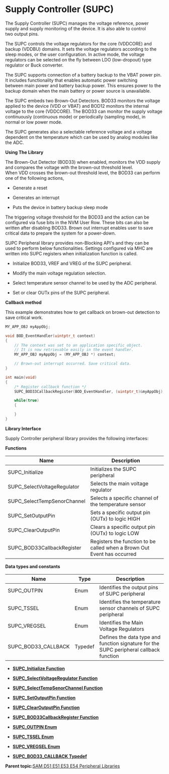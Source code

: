 # Supply Controller \(SUPC\)

The Supply Controller \(SUPC\) manages the voltage reference, power<br />supply and supply monitoring of the device. It is also able to control<br />two output pins.

The SUPC controls the voltage regulators for the core \(VDDCORE\) and<br />backup \(VDDBU\) domains. It sets the voltage regulators according to the<br />sleep modes, or the user configuration. In active mode, the voltage<br />regulators can be selected on the fly between LDO \(low-dropout\) type<br />regulator or Buck converter.

The SUPC supports connection of a battery backup to the VBAT power pin.<br />It includes functionality that enables automatic power switching<br />between main power and battery backup power. This ensures power to the<br />backup domain when the main battery or power source is unavailable.

The SUPC embeds two Brown-Out Detectors. BOD33 monitors the voltage<br />applied to the device \(VDD or VBAT\) and BOD12 monitors the internal<br />voltage to the core \(VDDCORE\). The BOD33 can monitor the supply voltage<br />continuously \(continuous mode\) or periodically \(sampling mode\), in<br />normal or low power mode.

The SUPC generates also a selectable reference voltage and a voltage<br />dependent on the temperature which can be used by analog modules like<br />the ADC.

**Using The Library**

The Brown-Out Detector \(BOD33\) when enabled, monitors the VDD supply<br />and compares the voltage with the brown-out threshold level.<br />When VDD crosses the brown-out threshold level, the BOD33 can perform<br />one of the following actions,

-   Generate a reset

-   Generates an interrupt

-   Puts the device in battery backup sleep mode


The triggering voltage threshold for the BOD33 and the action can be<br />configured via fuse bits in the NVM User Row. These bits can also be<br />written after disabling BOD33. Brown out interrupt enables user to save<br />critical data to prepare the system for a power-down.

SUPC Peripheral library provides non-Blocking API's and they can be<br />used to perform below functionalities. Settings configured via MHC are<br />written into SUPC registers when initialization function is called.

-   Initialize BOD33, VREF and VREG of the SUPC peripheral.

-   Modify the main voltage regulation selection.

-   Select temperature sensor channel to be used by the ADC peripheral.

-   Set or clear OUTx pins of the SUPC peripheral.


**Callback method**

This example demonstrates how to get callback on brown-out detection to<br />save critical work.

```c
MY_APP_OBJ myAppObj;

void BOD_EventHandler(uintptr_t context)
{
    // The context was set to an application specific object.
    // It is now retrievable easily in the event handler.
    MY_APP_OBJ myAppObj = (MY_APP_OBJ *) context;

    // Brown-out interrupt occurred. Save critical data.
}

int main(void)
{
    /* Register callback function */
    SUPC_BOD33CallbackRegister(BOD_EventHandler, (uintptr_t)&myAppObj);

    while(true)
    {

    }
}
```

**Library Interface**

Supply Controller peripheral library provides the following interfaces:

**Functions**

|Name|Description|
|----|-----------|
|SUPC\_Initialize|Initializes the SUPC peripheral|
|SUPC\_SelectVoltageRegulator|Selects the main voltage regulator|
|SUPC\_SelectTempSenorChannel|Selects a specific channel of the temperature sensor|
|SUPC\_SetOutputPin|Sets a specific output pin \(OUTx\) to logic HIGH|
|SUPC\_ClearOutputPin|Clears a specific output pin \(OUTx\) to logic LOW|
|SUPC\_BOD33CallbackRegister|Registers the function to be called when a Brown Out Event has occurred|

**Data types and constants**

|Name|Type|Description|
|----|----|-----------|
|SUPC\_OUTPIN|Enum|Identifies the output pins of SUPC peripheral|
|SUPC\_TSSEL|Enum|Identifies the temperature sensor channels of SUPC peripheral|
|SUPC\_VREGSEL|Enum|Identifies the Main Voltage Regulators|
|SUPC\_BOD33\_CALLBACK|Typedef|Defines the data type and function signature for the SUPC peripheral callback function|

-   **[SUPC\_Initialize Function](GUID-D18356A1-3487-41FC-A6AA-5E425483A02C.md)**  

-   **[SUPC\_SelectVoltageRegulator Function](GUID-45EBB2E1-C6FD-4A01-AA8A-5F2680800A65.md)**  

-   **[SUPC\_SelectTempSenorChannel Function](GUID-F1F3CD6F-C0C2-4121-BD46-00CC6E8DBD90.md)**  

-   **[SUPC\_SetOutputPin Function](GUID-CDB719FA-2ED6-4A8E-A955-92DF1DBB1706.md)**  

-   **[SUPC\_ClearOutputPin Function](GUID-8F52D2BD-6421-4FF7-A4FD-D908E4C4F686.md)**  

-   **[SUPC\_BOD33CallbackRegister Function](GUID-BB6D83A3-F3D7-47A2-A151-23EACE5AA25E.md)**  

-   **[SUPC\_OUTPIN Enum](GUID-140606A3-FD67-4ED2-9726-4BBA4755F5D2.md)**  

-   **[SUPC\_TSSEL Enum](GUID-D627CE4B-6A78-45A0-AD4A-AB2FE974630B.md)**  

-   **[SUPC\_VREGSEL Enum](GUID-AC111116-62C6-40E1-956B-4E73EFF5B55B.md)**  

-   **[SUPC\_BOD33\_CALLBACK Typedef](GUID-647FC8A2-346B-44CF-84F7-DE2BA1F6254A.md)**  


**Parent topic:**[SAM D51 E51 E53 E54 Peripheral Libraries](GUID-E33B93DD-6680-477E-AA96-966208DC9A50.md)


